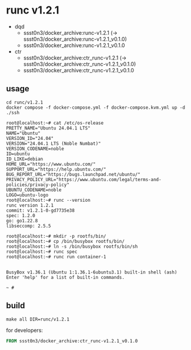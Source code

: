 # runc v1.2.1

* dqd
    * ssst0n3/docker_archive:runc-v1.2.1 (-> ssst0n3/docker_archive:runc-v1.2.1_v0.1.0)
    * ssst0n3/docker_archive:runc-v1.2.1_v0.1.0
* ctr
    * ssst0n3/docker_archive:ctr_runc-v1.2.1 (-> ssst0n3/docker_archive:ctr_runc-v1.2.1_v0.1.0)
    * ssst0n3/docker_archive:ctr_runc-v1.2.1_v0.1.0

## usage

```shell
cd runc/v1.2.1
docker compose -f docker-compose.yml -f docker-compose.kvm.yml up -d
./ssh
```

```shell
root@localhost:~# cat /etc/os-release 
PRETTY_NAME="Ubuntu 24.04.1 LTS"
NAME="Ubuntu"
VERSION_ID="24.04"
VERSION="24.04.1 LTS (Noble Numbat)"
VERSION_CODENAME=noble
ID=ubuntu
ID_LIKE=debian
HOME_URL="https://www.ubuntu.com/"
SUPPORT_URL="https://help.ubuntu.com/"
BUG_REPORT_URL="https://bugs.launchpad.net/ubuntu/"
PRIVACY_POLICY_URL="https://www.ubuntu.com/legal/terms-and-policies/privacy-policy"
UBUNTU_CODENAME=noble
LOGO=ubuntu-logo
root@localhost:~# runc --version
runc version 1.2.1
commit: v1.2.1-0-gd7735e38
spec: 1.2.0
go: go1.22.8
libseccomp: 2.5.5
```

```shell
root@localhost:~# mkdir -p rootfs/bin/
root@localhost:~# cp /bin/busybox rootfs/bin/
root@localhost:~# ln -s /bin/busybox rootfs/bin/sh
root@localhost:~# runc spec
root@localhost:~# runc run container-1


BusyBox v1.36.1 (Ubuntu 1:1.36.1-6ubuntu3.1) built-in shell (ash)
Enter 'help' for a list of built-in commands.

~ # 
```

## build

```shell
make all DIR=runc/v1.2.1
```

for developers:

```dockerfile
FROM ssst0n3/docker_archive:ctr_runc-v1.2.1_v0.1.0
```